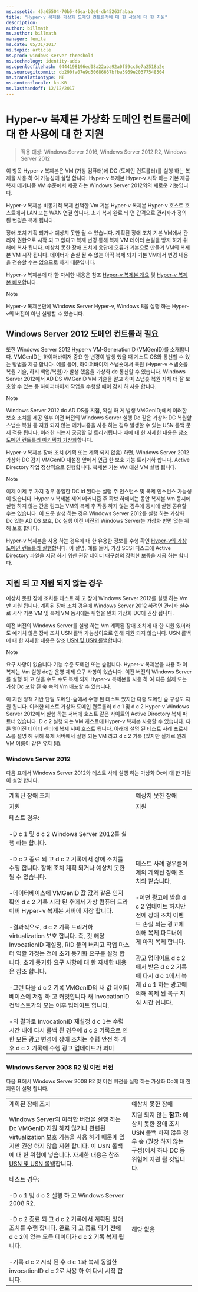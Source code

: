 ```yaml
---
ms.assetid: 45a65504-70b5-46ea-b2e0-db45263fabaa
title: "Hyper-v 복제본 가상화 도메인 컨트롤러에 대 한 사용에 대 한 지원"
description: 
author: billmath
ms.author: billmath
manager: femila
ms.date: 05/31/2017
ms.topic: article
ms.prod: windows-server-threshold
ms.technology: identity-adds
ms.openlocfilehash: 0444198196ed08a22aba92a0f59cc6e7a2518a2e
ms.sourcegitcommit: db290fa07e9d50686667bfba3969e20377548504
ms.translationtype: MT
ms.contentlocale: ko-KR
ms.lasthandoff: 12/12/2017
---
```

# <a name="support-for-using-hyper-v-replica-for-virtualized-domain-controllers"></a>Hyper-v 복제본 가상화 도메인 컨트롤러에 대 한 사용에 대 한 지원

>적용 대상: Windows Server 2016, Windows Server 2012 R2, Windows Server 2012

이 항목 Hyper-v 복제본은 VM (가상 컴퓨터)에 DC (도메인 컨트롤러)를 실행 하는 복제을 사용 하 여 가능성에 설명 합니다. Hyper-v 복제본 Hyper-v 시작 하는 기본 제공 복제 메커니즘 VM 수준에서 제공 하는 Windows Server 2012와의 새로운 기능입니다.  
  
Hyper-v 복제본 비동기적 복제 선택한 Vm 기본 Hyper-v 복제본 Hyper-v 호스트 호스트에서 LAN 또는 WAN 연결 합니다. 초기 복제 완료 되 면 간격으로 관리자가 정의 된 변경은 복제 됩니다.  
  
장애 조치 계획 되거나 예상치 못한 될 수 있습니다. 계획된 장애 조치 기본 VM에서 관리자 권한으로 시작 되 고 없다고 복제 변경 통해 복제 VM 데이터 손실을 방지 하기 위해에 복사 됩니다. 예상치 못한 장애 조치에 응답에 오류가 기본으로 만들기 VM의 복제본 VM 시작 됩니다. 데이터가 손실 될 수 없는 아직 복제 되지 기본 VM에서 변경 내용을 전송할 수는 없으므로 하기 때문입니다.  
  
Hyper-v 복제본에 대 한 자세한 내용은 참조 [Hyper-v 복제본 개요](https://technet.microsoft.com/library/jj134172.aspx) 및 [Hyper-v 복제본 배포](https://technet.microsoft.com/library/jj134207.aspx)합니다.  
  
> [!NOTE]  
> Hyper-v 복제본만에 Windows Server Hyper-v, Windows 8을 실행 하는 Hyper-v의 버전이 아닌 실행할 수 있습니다.  
  
## <a name="windows-server-2012-domain-controllers-required"></a>Windows Server 2012 도메인 컨트롤러 필요  
또한 Windows Server 2012 Hyper-v VM-GenerationID (VMGenID)를 소개합니다. VMGenID는 하이퍼바이저 중요 한 변경이 발생 했을 때 게스트 OS와 통신할 수 있는 방법을 제공 합니다. 예를 들어, 하이퍼바이저 스냅숏에서 복원 (Hyper-v 스냅숏을 복원 기술, 하지 백업/복원)가 발생 했음을 가상화 dc 통신할 수 있습니다. Windows Server 2012에서 AD DS VMGenID VM 기술을 알고 하며 스냅숏 복원 자체 더 잘 보호할 수 있는 등 하이퍼바이저 작업을 수행할 때이 감지 하 사용 합니다.  
  
> [!NOTE]  
> Windows Server 2012 dc AD DS을 지점, 확실 하 게 발생 VMGenID;에서 이러한 보호 조치를 제공 일부 이전 버전의 Windows Server 실행 Dc 같은 가상화 DC 복원할 스냅숏 복원 등 지원 되지 않는 메커니즘을 사용 하는 경우 발생할 수 있는 USN 롤백 문제 적용 됩니다. 이러한 되는지 궁금할 및 트리거됩니다 때에 대 한 자세한 내용은 참조 [도메인 컨트롤러 아키텍처 가상화](https://technet.microsoft.com/library/jj574118.aspx)합니다.  
  
Hyper-v 복제본 장애 조치 (계획 또는 계획 되지 않음) 하면, Windows Server 2012 가상화 DC 감지 VMGenID 재설정 앞에서 언급 한 보호 기능 트리거하 합니다. Active Directory 작업 정상적으로 진행합니다. 복제본 기본 VM 대신 VM 실행 됩니다.  
  
> [!NOTE]  
> 이제 이제 두 가지 경우 동일한 DC id 된다는 실행 주 인스턴스 및 복제 인스턴스 가능성이 있습니다. Hyper-v 복제본 제어 메커니즘 주 확보 하에서는 동안 복제본 Vm 동시에 실행 하지 않는 간을 링크는 VM의 복제 후 작동 하지 않는 경우에 동시에 실행 공유할 수는 있습니다. 이 드문 발생 하는 경우 Windows Server 2012를 실행 하는 가상화 Dc 있는 AD DS 보호, Dc 실행 이전 버전의 Windows Server는 가상화 반면 없는 위해 보호 합니다.  
  
Hyper-v 복제본을 사용 하는 경우에 대 한 유용한 정보를 수행 확인 [Hyper-v의 가상 도메인 컨트롤러 실행](https://technet.microsoft.com/library/virtual_active_directory_domain_controller_virtualization_hyperv(v=WS.10).aspx)합니다. 이 설명, 예를 들어, 가상 SCSI 디스크에 Active Directory 파일을 저장 하기 위한 권장 데이터 내구성의 강력한 보증을 제공 하는 합니다.  
  
## <a name="supported-and-unsupported-scenarios"></a>지원 되 고 지원 되지 않는 경우  
예상치 못한 장애 조치를 테스트 하 고 장애 Windows Server 2012를 실행 하는 Vm만 지원 됩니다. 계획된 장애 조치 경우에 Windows Server 2012 하려면 관리자 실수로 시작 기본 VM 및 복제 VM 동시에는 위험을 완화 가상화 DC에 권장 됩니다.  
  
이전 버전의 Windows Server를 실행 하는 Vm 계획된 장애 조치에 대 한 지원 있더라도 예기치 않은 장애 조치 USN 롤백 가능성이으로 인해 지원 되지 않습니다. USN 롤백에 대 한 자세한 내용은 참조 [USN 및 USN 롤백](https://technet.microsoft.com/library/d2cae85b-41ac-497f-8cd1-5fbaa6740ffe(v=ws.10))합니다.  
  
> [!NOTE]  
> 요구 사항이 없습니다 기능 수준 도메인 또는 숲입니다. Hyper-v 복제본을 사용 하 여 복제는 Vm 실행 dc만 운영 체제 요구 사항이 있습니다. 이전 버전의 Windows Server를 실행 하 고 않을 수도 수도 복제 되지 Hyper-v 복제본을 사용 하 여 다른 실제 또는 가상 Dc 포함 된 숲 속의 Vm 배포할 수 있습니다.  
  
이 지원 정책 기반 단일 도메인-숲에서 수행 된 테스트 있지만 다중 도메인 숲 구성도 지원 됩니다. 이러한 테스트 가상화 도메인 컨트롤러 d c 1 및 d c 2 Hyper-v Windows Server 2012에서 실행 하는 서버에 호스트 같은 사이트의 Active Directory 복제 파트너 있습니다. D c 2 실행 되는 VM 게스트에 Hyper-v 복제본 사용할 수 있습니다. 다른 떨어진 데이터 센터에 복제 서버 호스트 됩니다. 아래에 설명 된 테스트 사례 프로세스를 설명 해 위해 복제 서버에서 실행 되는 VM 라고 d c 2 기록 (있지만 실제로 원래 VM 이름이 같은 유지 됨).  
  
### <a name="windows-server-2012"></a>Windows Server 2012  
다음 표에서 Windows Server 2012와 테스트 사례 실행 하는 가상화 Dc에 대 한 지원이 설명 합니다.  
  
|||  
|-|-|  
|계획된 장애 조치|예상치 못한 장애|  
|지원|지원|  
|테스트 경우:<br /><br />-D c 1 및 d c 2 Windows Server 2012를 실행 하는 합니다.<br /><br />-D c 2 종료 되 고 d c 2 기록에서 장애 조치를 수행 합니다. 장애 조치 계획 되거나 예상치 못한 될 수 있습니다.<br /><br />-데이터베이스에 VMGenID 값 값과 같은 인지 확인 d c 2 기록 시작 된 후에서 가상 컴퓨터 드라이버 Hyper-v 복제본 서버에 저장 합니다.<br /><br />-결과적으로, d c 2 기록 트리거하 virtualization 보호 합니다. 즉, 것 해당 InvocationID 재설정, RID 풀의 버리고 작업 마스터 역할 가정는 전에 초기 동기화 요구를 설정 합니다. 초기 동기화 요구 사항에 대 한 자세한 내용은 참조 합니다.<br /><br />-그런 다음 d c 2 기록 VMGenID의 새 값 데이터베이스에 저장 하 고 커밋합니다 새 InvocationID 컨텍스트가의 모든 이후 업데이트 합니다.<br /><br />-의 결과로 InvocationID 재설정 d c 1는 수렴 시간 내에 다시 롤백 된 경우에 d c 2 기록으로 인 한 모든 광고 변경에 장애 조치는 수렴 안전 하 게 후 d c 2 기록에 수행 광고 업데이트가 의미|테스트 사례 경우를이 제외 계획된 장애 조치와 같습니다.<br /><br />-어떤 광고에 받은 d c 2 업데이트 하지만 전에 장애 조치 이벤트 손실 되는 광고에 의해 복제 파트너에 게 아직 복제 합니다.<br /><br />광고 업데이트 d c 2에서 받은 d c 2 기록에 다시 d c 1에서 복제 d c 1 하는 광고에 의해 복제 된 복구 지점 시간 됩니다.|  
  
### <a name="windows-server-2008-r2-and-earlier-versions"></a>Windows Server 2008 R2 및 이전 버전  
다음 표에서 Windows Server 2008 R2 및 이전 버전을 실행 하는 가상화 Dc에 대 한 지원이 설명 합니다.  
  
|||  
|-|-|  
|계획된 장애 조치|예상치 못한 장애|  
|Windows Server의 이러한 버전을 실행 하는 Dc VMGenID 지원 하지 않거나 관련된 virtualization 보호 기능을 사용 하기 때문에 있지만 권장 하지 않음 지원 합니다. 이 USN 롤백에 대 한 위험에 넣습니다. 자세한 내용은 참조 [USN 및 USN 롤백](https://technet.microsoft.com/en-us/library/d2cae85b-41ac-497f-8cd1-5fbaa6740ffe(v=ws.10))합니다.|지원 되지 않는 **참고:** 예상치 못한 장애 조치 USN 롤백 하지 않은 경우 숲 (권장 하지 않는 구성)에서 하나 DC 등 위험에 지원 될 것입니다.|  
|테스트 경우:<br /><br />-D c 1 및 d c 2 실행 하 고 Windows Server 2008 R2.<br /><br />-D c 2 종료 되 고 d c 2 기록에서 계획된 장애 조치를 수행 합니다. 완료 되 고 종료 되기 전에 d c 2에 있는 모든 데이터가 d c 2 기록 복제 됩니다.<br /><br />-기록 d c 2 시작 된 후 d c 1와 복제 동일한 invocationID d c 2로 사용 하 여 다시 시작 합니다.|해당 없음|  
  



